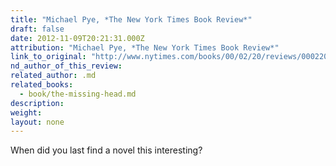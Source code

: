 ```yaml
---
title: "Michael Pye, *The New York Times Book Review*"
draft: false
date: 2012-11-09T20:21:31.000Z
attribution: "Michael Pye, *The New York Times Book Review*"
link_to_original: "http://www.nytimes.com/books/00/02/20/reviews/000220.20pyelt.html"
nd_author_of_this_review:
related_author: .md
related_books:
  - book/the-missing-head.md
description:
weight:
layout: none
---
```

When did you last find a novel this interesting?

